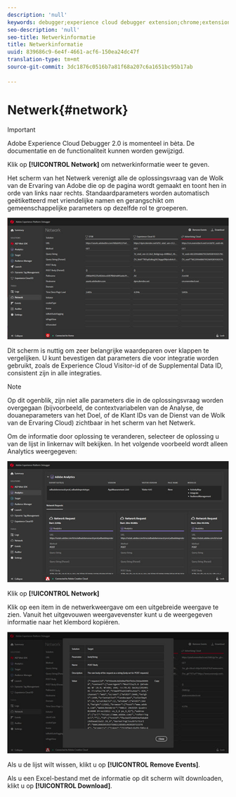 ```yaml
---
description: 'null'
keywords: debugger;experience cloud debugger extension;chrome;extension;network;information
seo-description: 'null'
seo-title: Netwerkinformatie
title: Netwerkinformatie
uuid: 839686c9-6e4f-4661-acf6-150ea24dc47f
translation-type: tm+mt
source-git-commit: 3dc1876c0516b7a81f68a207c6a1651bc95b17ab

---
```



# Netwerk{#network}

>[!IMPORTANT]
>
>Adobe Experience Cloud Debugger 2.0 is momenteel in bèta. De documentatie en de functionaliteit kunnen worden gewijzigd.

Klik op **[!UICONTROL Network]** om netwerkinformatie weer te geven.

Het scherm van het Netwerk verenigt alle de oplossingsvraag van de Wolk van de Ervaring van Adobe die op de pagina wordt gemaakt en toont hen in orde van links naar rechts. Standaardparameters worden automatisch geëtiketteerd met vriendelijke namen en gerangschikt om gemeenschappelijke parameters op dezelfde rol te groeperen.

![](assets/network.jpg)

Dit scherm is nuttig om zeer belangrijke waardeparen over klappen te vergelijken. U kunt bevestigen dat parameters die voor integratie worden gebruikt, zoals de Experience Cloud Visitor-id of de Supplemental Data ID, consistent zijn in alle integraties.

>[!NOTE]
>
>Op dit ogenblik, zijn niet alle parameters die in de oplossingsvraag worden overgegaan (bijvoorbeeld, de contextvariabelen van de Analyse, de douaneparameters van het Doel, of de Klant IDs van de Dienst van de Wolk van de Ervaring Cloud) zichtbaar in het scherm van het Netwerk.

Om de informatie door oplossing te veranderen, selecteer de oplossing u van de lijst in linkernav wilt bekijken. In het volgende voorbeeld wordt alleen Analytics weergegeven:

![](assets/network-analytics.jpg)

Klik op **[!UICONTROL Network]**

Klik op een item in de netwerkweergave om een uitgebreide weergave te zien. Vanuit het uitgevouwen weergavevenster kunt u de weergegeven informatie naar het klembord kopiëren.

![](assets/network-expand.jpg)

<!--Use the icon at the top of each column to copy the server call URL to your clipboard, where you can paste it into another document for reference or debugging purposes.

![](assets/copy.jpg)-->

Als u de lijst wilt wissen, klikt u op **[!UICONTROL Remove Events]**.

Als u een Excel-bestand met de informatie op dit scherm wilt downloaden, klikt u op **[!UICONTROL Download]**.